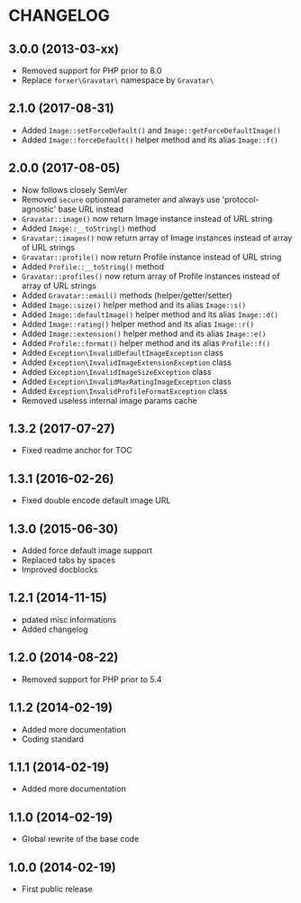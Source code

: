 CHANGELOG
=========

3.0.0 (2013-03-xx)
------------------

- Removed support for PHP prior to 8.0
- Replace `forxer\Gravatar\` namespace by `Gravatar\`


2.1.0 (2017-08-31)
------------------

- Added `Image::setForceDefault()` and `Image::getForceDefaultImage()`
- Added `Image::forceDefault()` helper method and its alias `Image::f()`

2.0.0 (2017-08-05)
------------------

- Now follows closely SemVer
- Removed `secure` optionnal parameter and always use 'protocol-agnostic' base URL instead
- `Gravatar::image()` now return Image instance instead of URL string
- Added `Image::__toString()` method
- `Gravatar::images()` now return array of Image instances instead of array of URL strings
- `Gravatar::profile()` now return Profile instance instead of URL string
- Added `Profile::__toString()` method
- `Gravatar::profiles()` now return array of Profile instances instead of array of URL strings
- Added `Gravatar::email()` methods (helper/getter/setter)
- Added `Image::size()` helper method and its alias `Image::s()`
- Added `Image::defaultImage()` helper method and its alias `Image::d()`
- Added `Image::rating()` helper method and its alias `Image::r()`
- Added `Image::extension()` helper method and its alias `Image::e()`
- Added `Profile::format()` helper method and its alias `Profile::f()`
- Added `Exception\InvalidDefaultImageException` class
- Added `Exception\InvalidImageExtensionException` class
- Added `Exception\InvalidImageSizeException` class
- Added `Exception\InvalidMaxRatingImageException` class
- Added `Exception\InvalidProfileFormatException` class
- Removed useless internal image params cache

1.3.2 (2017-07-27)
------------------

- Fixed readme anchor for TOC

1.3.1 (2016-02-26)
------------------

- Fixed double encode default image URL

1.3.0 (2015-06-30)
------------------

- Added force default image support
- Replaced tabs by spaces
- Improved docblocks

1.2.1 (2014-11-15)
------------------

- pdated misc informations
- Added changelog

1.2.0 (2014-08-22)
------------------

- Removed support for PHP prior to 5.4

1.1.2 (2014-02-19)
------------------

- Added more documentation
- Coding standard

1.1.1 (2014-02-19)
------------------

- Added more documentation

1.1.0 (2014-02-19)
------------------

- Global rewrite of the base code

1.0.0 (2014-02-19)
------------------

- First public release
